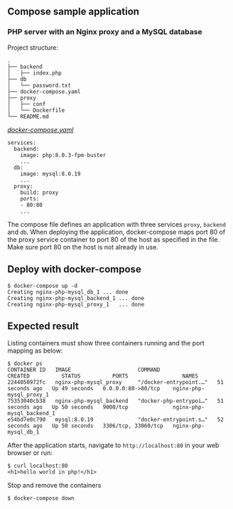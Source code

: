 ## Compose sample application
### PHP server with an Nginx proxy and a MySQL database

Project structure:
```
.
├── backend
│   ├── index.php
├── db
│   └── password.txt
├── docker-compose.yaml
├── proxy
│   ├── conf
│   └── Dockerfile
└── README.md
```

[_docker-compose.yaml_](docker-compose.yaml)
```
services:
  backend:
    image: php:8.0.3-fpm-buster
    ...
  db:
    image: mysql:8.0.19
    ...
  proxy:
    build: proxy
    ports:
    - 80:80
    ...
```
The compose file defines an application with three services `proxy`, `backend` and `db`.
When deploying the application, docker-compose maps port 80 of the proxy service container to port 80 of the host as specified in the file.
Make sure port 80 on the host is not already in use.

## Deploy with docker-compose

```
$ docker-compose up -d
Creating nginx-php-mysql_db_1 ... done
Creating nginx-php-mysql_backend_1 ... done
Creating nginx-php-mysql_proxy_1   ... done
```

## Expected result

Listing containers must show three containers running and the port mapping as below:
```
$ docker ps
CONTAINER ID   IMAGE                     COMMAND                  CREATED          STATUS          PORTS                 NAMES
2244050972fc   nginx-php-mysql_proxy     "/docker-entrypoint.…"   51 seconds ago   Up 49 seconds   0.0.0.0:80->80/tcp    nginx-php-mysql_proxy_1
75353040cb38   nginx-php-mysql_backend   "docker-php-entrypoi…"   51 seconds ago   Up 50 seconds   9000/tcp              nginx-php-mysql_backend_1
e54bd7e0c790   mysql:8.0.19              "docker-entrypoint.s…"   52 seconds ago   Up 50 seconds   3306/tcp, 33060/tcp   nginx-php-mysql_db_1
```

After the application starts, navigate to `http://localhost:80` in your web browser or run:
```
$ curl localhost:80
<h1>hello world in php!</h1>
```

Stop and remove the containers
```
$ docker-compose down
```

